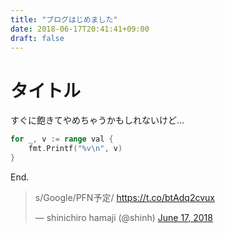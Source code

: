 ```yaml
---
title: "ブログはじめました"
date: 2018-06-17T20:41:41+09:00
draft: false
---
```

# タイトル
すぐに飽きてやめちゃうかもしれないけど...
```go
for _, v := range val {
    fmt.Printf("%v\n", v)
}
```
End.

<blockquote class="twitter-tweet"><p lang="ja" dir="ltr">s/Google/PFN予定/ <a href="https://t.co/btAdq2cvux">https://t.co/btAdq2cvux</a></p>&mdash; shinichiro hamaji (@shinh) <a href="https://twitter.com/shinh/status/1008312626990858241?ref_src=twsrc%5Etfw">June 17, 2018</a></blockquote> <script async src="https://platform.twitter.com/widgets.js" charset="utf-8"></script>
